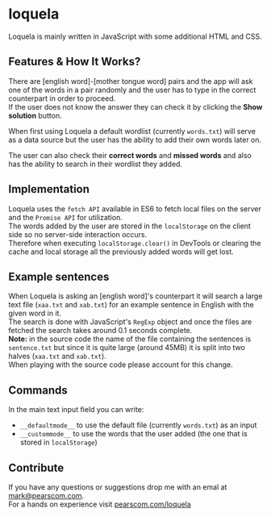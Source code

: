 # loquela
Loquela is mainly written in JavaScript with some additional HTML and CSS.


## Features & How It Works?
There are [english word]-[mother tongue word] pairs and the app will ask one of the words in a pair randomly and the user has to type in the correct counterpart in order to proceed.<br>
If the user does not know the answer they can check it by clicking the <b>Show solution</b> button.

When first using Loquela a default wordlist (currently `words.txt`</b>) will serve as a data source but the user has the ability to add their own words later on.

The user can also check their <b>correct words</b> and <b>missed words</b> and also has the ability to search in their wordlist they added.

## Implementation
Loquela uses the `fetch API` available in ES6 to fetch local files on the server and the `Promise API` for utilization.<br>
The words added by the user are stored in the `localStorage` on the client side so no server-side interaction occurs.<br>
Therefore when executing `localStorage.clear()` in DevTools or clearing the cache and local storage all the previously added words will get lost.

## Example sentences
When Loquela is asking an [english word]'s counterpart it will search a large text file (`xaa.txt` and `xab.txt`) for an example sentence in English with the given word in it.<br>
The search is done with JavaScript's `RegExp` object and once the files are fetched the search takes around 0.1 seconds complete.<br>
<b>Note:</b> in the source code the name of the file containing the sentences is `sentence.txt` but since it is quite large (around 45MB) it is split into two halves (`xaa.txt` and `xab.txt`).<br>
When playing with the source code please account for this change.

## Commands
In the main text input field you can write:
  - `__defaultmode__` to use the default file (currently `words.txt`) as an input
  - `__custommode__` to use the words that the user added (the one that is stored in `localStorage`)

## Contribute
If you have any questions or suggestions drop me with an emal at <a href="mailto:mark@pearscom.com">mark@pearscom.com</a>.<br>
For a hands on experience visit <a href="https://www.pearscom.com/loquela">pearscom.com/loquela</a>
